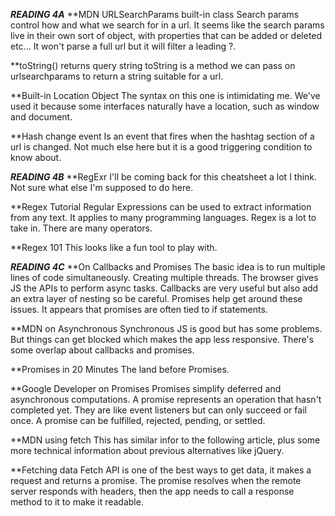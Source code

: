 ***READING 4A***
**MDN URLSearchParams built-in class 
Search params control how and what we search for in a url. It seems like the search params live in their own sort of object, with properties that can be added or deleted etc...  It won't parse a full url but it will filter a leading ?. 

**toString() returns query string
toString is a method we can pass on urlsearchparams to return a string suitable for a url.

**Built-in Location Object
The syntax on this one is intimidating me. We've used it because some interfaces naturally have a location, such as window and document.

**Hash change event
Is an event that fires when the hashtag section of a url is changed. Not much else here but it is a good triggering condition to know about.

***READING 4B***
**RegExr
I'll be coming back for this cheatsheet a lot I think. Not sure what else I'm supposed to do here.

**Regex Tutorial
Regular Expressions can be used to extract information from any text. It applies to many programming languages. Regex is a lot to take in. There are many operators.

**Regex 101
This looks like a fun tool to play with.

***READING 4C***
**On Callbacks and Promises
The basic idea is to run multiple lines of code simultaneously. Creating multiple threads. The browser gives JS the APIs to perform async tasks. Callbacks are very useful but also add an extra layer of nesting so be careful. Promises help get around these issues. It appears that promises are often tied to if statements.

**MDN on Asynchronous
Synchronous JS is good but has some problems. But things can get blocked which makes the app less responsive. There's some overlap about callbacks and promises.

**Promises in 20 Minutes
The land before Promises.

**Google Developer on Promises
Promises simplify deferred and asynchronous computations. A promise represents an operation that hasn't completed yet. They are like event listeners but can only succeed or fail once. A promise can be fulfilled, rejected, pending, or settled.

**MDN using fetch
This has similar infor to the following article, plus some more technical information about previous alternatives like jQuery.

**Fetching data
Fetch API is one of the best ways to get data, it makes a request and returns a promise. The promise resolves when the remote server responds with headers, then the app needs to call a response method to it to make it readable.